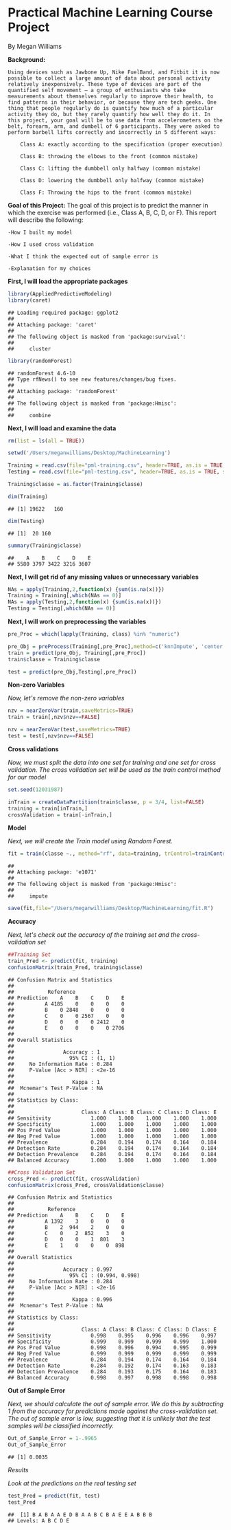 Practical Machine Learning Course Project 
========================================================
By Megan Williams 

**Background:**

    Using devices such as Jawbone Up, Nike FuelBand, and Fitbit it is now possible to collect a large amount of data about personal activity relatively inexpensively. These type of devices are part of the quantified self movement – a group of enthusiasts who take measurements about themselves regularly to improve their health, to find patterns in their behavior, or because they are tech geeks. One thing that people regularly do is quantify how much of a particular activity they do, but they rarely quantify how well they do it. In this project, your goal will be to use data from accelerometers on the belt, forearm, arm, and dumbell of 6 participants. They were asked to perform barbell lifts correctly and incorrectly in 5 different ways:
    
        Class A: exactly according to the specification (proper execution)
        
        Class B: throwing the elbows to the front (common mistake)
        
        Class C: lifting the dumbbell only halfway (common mistake)
        
        Class D: lowering the dumbbell only halfway (common mistake)
        
        Class F: Throwing the hips to the front (common mistake)

**Goal of this Project:**
The goal of this project is to predict the manner in which the exercise was performed (i.e., Class A, B, C, D, or F). This report will describe the following: 

    -How I built my model
    
    -How I used cross validation
    
    -What I think the expected out of sample error is
    
    -Explanation for my choices

**First, I will load the appropriate packages**

```r
library(AppliedPredictiveModeling)
library(caret)
```

```
## Loading required package: ggplot2
## 
## Attaching package: 'caret'
## 
## The following object is masked from 'package:survival':
## 
##     cluster
```

```r
library(randomForest)
```

```
## randomForest 4.6-10
## Type rfNews() to see new features/changes/bug fixes.
## 
## Attaching package: 'randomForest'
## 
## The following object is masked from 'package:Hmisc':
## 
##     combine
```
**Next, I will load and examine the data**

```r
rm(list = ls(all = TRUE))

setwd('/Users/meganwilliams/Desktop/MachineLearning')

Training = read.csv(file="pml-training.csv", header=TRUE, as.is = TRUE, stringsAsFactors = FALSE, sep=',', na.strings = c('NA','','#DIV/0!'))
Testing = read.csv(file="pml-testing.csv", header=TRUE, as.is = TRUE, stringsAsFactors = FALSE, sep=',', na.strings = c('NA','','#DIV/0!'))

Training$classe = as.factor(Training$classe)  

dim(Training)
```

```
## [1] 19622   160
```

```r
dim(Testing)
```

```
## [1]  20 160
```

```r
summary(Training$classe)
```

```
##    A    B    C    D    E 
## 5580 3797 3422 3216 3607
```
**Next, I will get rid of any  missing values or unnecessary variables**

```r
NAs = apply(Training,2,function(x) {sum(is.na(x))}) 
Training = Training[,which(NAs == 0)]
NAs = apply(Testing,2,function(x) {sum(is.na(x))}) 
Testing = Testing[,which(NAs == 0)]
```
**Next, I will work on preprocessing the variables**

```r
pre_Proc = which(lapply(Training, class) %in% "numeric")

pre_Obj = preProcess(Training[,pre_Proc],method=c('knnImpute', 'center', 'scale'))
train = predict(pre_Obj, Training[,pre_Proc])
train$classe = Training$classe

test = predict(pre_Obj,Testing[,pre_Proc])
```
**Non-zero Variables**

*Now, let's remove the non-zero variables*

```r
nzv = nearZeroVar(train,saveMetrics=TRUE)
train = train[,nzv$nzv==FALSE]

nzv = nearZeroVar(test,saveMetrics=TRUE)
test = test[,nzv$nzv==FALSE]
```
**Cross validations**

*Now, we must split the data into one set for training and one set for cross validation. The cross validation set will be used as the train control method for our model*

```r
set.seed(12031987)

inTrain = createDataPartition(train$classe, p = 3/4, list=FALSE)
training = train[inTrain,]
crossValidation = train[-inTrain,]
```
**Model**

*Next, we will create the Train model using Random Forest.*


```r
fit = train(classe ~., method="rf", data=training, trControl=trainControl(method='cv'), number=5, allowParallel=TRUE )
```

```
## 
## Attaching package: 'e1071'
## 
## The following object is masked from 'package:Hmisc':
## 
##     impute
```

```r
save(fit,file="/Users/meganwilliams/Desktop/MachineLearning/fit.R")
```
**Accuracy**

*Next, let's check out the accuracy of the training set and the cross-validation set*

```r
##Training Set
train_Pred <- predict(fit, training)
confusionMatrix(train_Pred, training$classe)
```

```
## Confusion Matrix and Statistics
## 
##           Reference
## Prediction    A    B    C    D    E
##          A 4185    0    0    0    0
##          B    0 2848    0    0    0
##          C    0    0 2567    0    0
##          D    0    0    0 2412    0
##          E    0    0    0    0 2706
## 
## Overall Statistics
##                                 
##                Accuracy : 1     
##                  95% CI : (1, 1)
##     No Information Rate : 0.284 
##     P-Value [Acc > NIR] : <2e-16
##                                 
##                   Kappa : 1     
##  Mcnemar's Test P-Value : NA    
## 
## Statistics by Class:
## 
##                      Class: A Class: B Class: C Class: D Class: E
## Sensitivity             1.000    1.000    1.000    1.000    1.000
## Specificity             1.000    1.000    1.000    1.000    1.000
## Pos Pred Value          1.000    1.000    1.000    1.000    1.000
## Neg Pred Value          1.000    1.000    1.000    1.000    1.000
## Prevalence              0.284    0.194    0.174    0.164    0.184
## Detection Rate          0.284    0.194    0.174    0.164    0.184
## Detection Prevalence    0.284    0.194    0.174    0.164    0.184
## Balanced Accuracy       1.000    1.000    1.000    1.000    1.000
```

```r
##Cross Validation Set
cross_Pred <- predict(fit, crossValidation)
confusionMatrix(cross_Pred, crossValidation$classe)
```

```
## Confusion Matrix and Statistics
## 
##           Reference
## Prediction    A    B    C    D    E
##          A 1392    3    0    0    0
##          B    2  944    2    0    0
##          C    0    2  852    3    0
##          D    0    0    1  801    3
##          E    1    0    0    0  898
## 
## Overall Statistics
##                                         
##                Accuracy : 0.997         
##                  95% CI : (0.994, 0.998)
##     No Information Rate : 0.284         
##     P-Value [Acc > NIR] : <2e-16        
##                                         
##                   Kappa : 0.996         
##  Mcnemar's Test P-Value : NA            
## 
## Statistics by Class:
## 
##                      Class: A Class: B Class: C Class: D Class: E
## Sensitivity             0.998    0.995    0.996    0.996    0.997
## Specificity             0.999    0.999    0.999    0.999    1.000
## Pos Pred Value          0.998    0.996    0.994    0.995    0.999
## Neg Pred Value          0.999    0.999    0.999    0.999    0.999
## Prevalence              0.284    0.194    0.174    0.164    0.184
## Detection Rate          0.284    0.192    0.174    0.163    0.183
## Detection Prevalence    0.284    0.193    0.175    0.164    0.183
## Balanced Accuracy       0.998    0.997    0.998    0.998    0.998
```
**Out of Sample Error**

*Next, we should calculate the out of sample error. We do this by subtracting 1 from the accuracy for predictions made against the cross-validation set. The out of sample error is low, suggesting that it is unlikely that the test samples will be classified incorrectly.*

```r
Out_of_Sample_Error = 1-.9965
Out_of_Sample_Error
```

```
## [1] 0.0035
```
*Results*

*Look at the predictions on the real testing set*

```r
test_Pred = predict(fit, test)
test_Pred
```

```
##  [1] B A B A A E D B A A B C B A E E A B B B
## Levels: A B C D E
```

